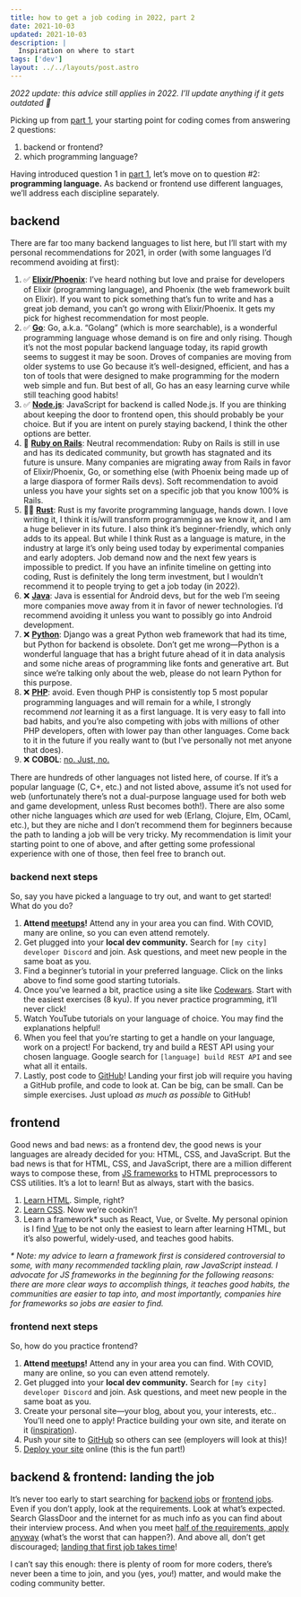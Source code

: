 ```yaml
---
title: how to get a job coding in 2022, part 2
date: 2021-10-03
updated: 2021-10-03
description: |
  Inspiration on where to start
tags: ['dev']
layout: ../../layouts/post.astro
---
```


_2022 update: this advice still applies in 2022. I’ll update anything if it gets outdated 🙂_

Picking up from [part 1][pt-1], your starting point for coding comes from answering 2 questions:

1. backend or frontend?
2. which programming language?

Having introduced question 1 in [part 1][pt-1], let’s move on to question #2: **programming
language.** As backend or frontend use different languages, we’ll address each discipline
separately.

## backend

There are far too many backend languages to list here, but I’ll start with my personal
recommendations for 2021, in order (with some languages I’d recommend avoiding at first):

1. ✅ **[Elixir/Phoenix][phoenix]**: I’ve heard nothing but love and praise for developers of Elixir
   (programming language), and Phoenix (the web framework built on Elixir). If you want to pick
   something that’s fun to write and has a great job demand, you can’t go wrong with Elixir/Phoenix.
   It gets my pick for highest recommendation for most people.
1. ✅ **[Go][go]**: Go, a.k.a. “Golang” (which is more searchable), is a wonderful programming
   language whose demand is on fire and only rising. Though it’s not the most popular backend
   language today, its rapid growth seems to suggest it may be soon. Droves of companies are moving
   from older systems to use Go because it’s well-designed, efficient, and has a ton of tools
   that were designed to make programming for the modern web simple and fun. But best of all, Go has
   an easy learning curve while still teaching good habits!
1. ✅ **[Node.js][node]**: JavaScript for backend is called Node.js. If you are thinking about
   keeping the door to frontend open, this should probably be your choice. But if you are intent on
   purely staying backend, I think the other options are better.
1. 🤷 **[Ruby on Rails][rails]**: Neutral recommendation: Ruby on Rails is still in use and has
   its dedicated community, but growth has stagnated and its future is unsure. Many companies are
   migrating away from Rails in favor of Elixir/Phoenix, Go, or something else (with Phoenix
   being made up of a large diaspora of former Rails devs). Soft recommendation to avoid unless you
   have your sights set on a specific job that you know 100% is Rails.
1. 🤷‍♂️ **[Rust][rust]**: Rust is my favorite programming language, hands down. I love writing it, I
   think it is/will transform programming as we know it, and I am a huge believer in its future. I
   also think it’s beginner-friendly, which only adds to its appeal. But while I think Rust as a
   language is mature, in the industry at large it’s only being used today by experimental
   companies and early adopters. Job demand now and the next few years is impossible to predict.
   If you have an infinite timeline on getting into coding, Rust is definitely the long term
   investment, but I wouldn’t recommend it to people trying to get a job today (in 2022).
1. ❌ **[Java][java]**: Java is essential for Android devs, but for the web I’m seeing more
   companies move away from it in favor of newer technologies. I’d recommend avoiding it unless
   you want to possibly go into Android development.
1. ❌ **[Python][python]**: Django was a great Python web framework that had its time, but Python
   for backend is obsolete. Don’t get me wrong—Python is a wonderful language that has a bright
   future ahead of it in data analysis and some niche areas of programming like fonts and
   generative art. But since we’re talking only about the web, please do not learn Python for this purpose.
1. ❌ **[PHP][php]**: avoid. Even though PHP is consistently top 5 most popular programming
   languages and will remain for a while, I strongly recommend _not_ learning it as a first
   language. It is very easy to fall into bad habits, and you’re also competing with jobs with
   millions of other PHP developers, often with lower pay than other languages. Come back to it in
   the future if you really want to (but I’ve personally not met anyone that does).
1. ❌ **COBOL**: [no. Just, no.](https://builtin.com/software-engineering-perspectives/why-cobol-is-still-used)

There are hundreds of other languages not listed here, of course. If it’s a popular language
(C, C+, etc.) and not listed above, assume it’s not used for web (unfortunately there’s not a
dual-purpose language used for both web and game development, unless Rust becomes both!).
There are also some other niche languages which _are_ used for web (Erlang, Clojure, Elm, OCaml,
etc.), but they are niche and I don’t recommend them for beginners because the path to landing
a job will be very tricky. My recommendation is limit your starting point to one of above,
and after getting some professional experience with one of those, then feel free to branch out.

### backend next steps

So, say you have picked a language to try out, and want to get started! What do you do?

1. **Attend [meetups][meetup]!** Attend any in your area you can find. With COVID, many are online,
   so you can even attend remotely.
1. Get plugged into your **local dev community.** Search for `[my city] developer Discord` and join.
   Ask questions, and meet new people in the same boat as you.
1. Find a beginner’s tutorial in your preferred language. Click on the links above to find some good
   starting tutorials.
1. Once you’ve learned a bit, practice using a site like [Codewars][codewars]. Start with the
   easiest exercises (8 kyu). If you never practice programming, it’ll never click!
1. Watch YouTube tutorials on your language of choice. You may find the explanations helpful!
1. When you feel that you’re starting to get a handle on your language, work on a project! For
   backend, try and build a REST API using your chosen language. Google search for
   `[language] build REST API` and see what all it entails.
1. Lastly, post code to [GitHub][github]! Landing your first job will require you having a GitHub
   profile, and code to look at. Can be big, can be small. Can be simple exercises. Just upload _as
   much as possible_ to GitHub!

## frontend

Good news and bad news: as a frontend dev, the good news is your languages are already decided for
you: HTML, CSS, and JavaScript. But the bad news is that for HTML, CSS, and JavaScript, there are a
million different ways to compose these, from [JS frameworks][js-frameworks] to HTML preprocessors
to CSS utilities. It’s a lot to learn! But as always, start with the basics.

1. [Learn HTML][html]. Simple, right?
1. [Learn CSS][css]. Now we’re cookin’!
1. Learn a framework\* such as React, Vue, or Svelte. My personal opinion is I find [Vue][vue] to be
   not only the easiest to learn after learning HTML, but it’s also powerful, widely-used, and
   teaches good habits.

_\* Note: my advice to learn a framework first is considered controversial to some, with many
recommended tackling plain, raw JavaScript instead. I advocate for JS frameworks in the beginning
for the following reasons: there are more clear ways to accomplish things, it teaches good habits,
the communities are easier to tap into, and most importantly, companies hire for frameworks so jobs
are easier to find._

### frontend next steps

So, how do you practice frontend?

1. **Attend [meetups][meetup]!** Attend any in your area you can find. With COVID, many are online,
   so you can even attend remotely.
1. Get plugged into your **local dev community.** Search for `[my city] developer Discord` and join.
   Ask questions, and meet new people in the same boat as you.
1. Create your personal site—your blog, about you, your interests, etc.. You’ll need one to apply!
   Practice building your own site, and iterate on it ([inspiration][personalsites]).
1. Push your site to [GitHub][github] so others can see (employers will look at this)!
1. [Deploy your site][netlify] online (this is the fun part!)

## backend & frontend: landing the job

It’s never too early to start searching for [backend jobs][backend] or [frontend jobs][frontend].
Even if you don’t apply, look at the requirements. Look at what’s expected. Search GlassDoor and the
internet for as much info as you can find about their interview process. And when you meet [half of
the requirements, apply anyway][job-requirements] (what’s the worst that can happen?). And above
all, don’t get discouraged; [landing that first job takes time][applying]!

I can’t say this enough: there is plenty of room for more coders, there’s never been a time to join,
and you (yes, _you_!) matter, and would make the coding community better.

[applying]: https://www.freecodecamp.org/news/5-key-learnings-from-the-post-bootcamp-job-search-9a07468d2331/
[backend]: https://www.google.com/search?q=backend+developer+jobs&ibp=htl;jobs
[codewars]: https://www.codewars.com
[css]: https://www.codecademy.com/learn/learn-css
[frontend]: https://www.google.com/search?q=frontend+developer+jobs&ibp=htl;jobs
[github]: https://lab.github.com/
[go]: https://www.google.com/search?q=learn+go+site%3Areddit.com
[heroku]: https://devcenter.heroku.com/articles/git
[html]: https://www.codecademy.com/learn/learn-html
[java]: https://www.google.com/search?q=learn+java+site%3Areddit.com
[job-requirements]: https://www.cnbc.com/2018/12/12/matching-half-of-a-jobs-requirements-might-still-get-you-an-interview.html
[js-frameworks]: https://2020.stateofjs.com/en-US/technologies/front-end-frameworks/
[meetup]: https://meetup.com/
[netlify]: https://www.netlify.com/blog/2016/09/29/a-step-by-step-guide-deploying-on-netlify/
[node]: https://www.google.com/search?q=learn+node.js+site%3Areddit.com
[personalsites]: https://personalsit.es/
[phoenix]: https://www.google.com/search?q=learn+phoenix+site%3Areddit.com
[php]: https://www.google.com/search?q=learn+php+site%3Areddit.com
[python]: https://www.google.com/search?q=learn+python+site%3Areddit.com
[pt-1]: /blog/how-to-get-a-job-coding-in-2021
[rails]: https://www.google.com/search?q=learn+rails+site%3Areddit.com
[rest]: https://swapi.dev/
[rust]: https://www.google.com/search?q=learn+rust+site%3Areddit.com
[vue]: https://vuejs.org/
